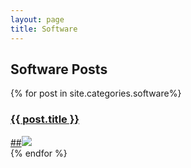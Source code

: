 ```yaml
---
layout: page
title: Software
---
```


## Software Posts

<div class="softwares">
  {% for post in site.categories.software%}
   <div class="software">
    <a href="{{ post.url }}">
      <h3>{{ post.title }}</h3>
      ##<img src="{{ post.image }}" />
    </a>
  </div>
  {% endfor %}
</div>